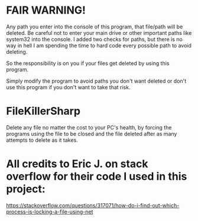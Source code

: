 # FAIR WARNING!
Any path you enter into the console of this program, that file/path will be deleted.
Be careful not to enter your main drive or other important paths like system32 into the console.
I added two checks for paths, but there is no way in hell I am spending the time to hard code every possible path to avoid deleting.

So the responsibility is on you if your files get deleted by using this program.

Simply modify the program to avoid paths you don't want deleted or don't use this program if you don't want to take that risk.


# FileKillerSharp
Delete any file no matter the cost to your PC's health, by forcing the programs using the file to be closed and the file deleted after as many attempts to delete as it takes.

# All credits to Eric J. on stack overflow for their code I used in this project:
https://stackoverflow.com/questions/317071/how-do-i-find-out-which-process-is-locking-a-file-using-net
